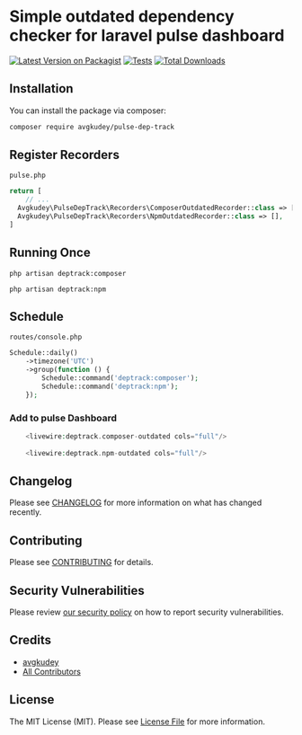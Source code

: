 # Simple outdated dependency checker for laravel pulse dashboard

[![Latest Version on Packagist](https://img.shields.io/packagist/v/avgkudey/pulse-dep-track.svg?style=flat-square)](https://packagist.org/packages/avgkudey/pulse-dep-track)
[![Tests](https://img.shields.io/github/actions/workflow/status/avgkudey/pulse-dep-track/run-tests.yml?branch=main&label=tests&style=flat-square)](https://github.com/avgkudey/pulse-dep-track/actions/workflows/run-tests.yml)
[![Total Downloads](https://img.shields.io/packagist/dt/avgkudey/pulse-dep-track.svg?style=flat-square)](https://packagist.org/packages/avgkudey/pulse-dep-track)

## Installation

You can install the package via composer:

```bash
composer require avgkudey/pulse-dep-track
```

## Register Recorders
`pulse.php`
```php
return [
    // ...
  Avgkudey\PulseDepTrack\Recorders\ComposerOutdatedRecorder::class => [],
  Avgkudey\PulseDepTrack\Recorders\NpmOutdatedRecorder::class => [],
]
```

## Running Once

```shell
php artisan deptrack:composer
```
```shell
php artisan deptrack:npm
```

## Schedule

`routes/console.php`

```php
Schedule::daily()
    ->timezone('UTC')
    ->group(function () {
        Schedule::command('deptrack:composer');
        Schedule::command('deptrack:npm');
    });

```

### Add to pulse Dashboard

```php
    <livewire:deptrack.composer-outdated cols="full"/>
    
    <livewire:deptrack.npm-outdated cols="full"/>

```
## Changelog

Please see [CHANGELOG](CHANGELOG.md) for more information on what has changed recently.

## Contributing

Please see [CONTRIBUTING](https://github.com/spatie/.github/blob/main/CONTRIBUTING.md) for details.

## Security Vulnerabilities

Please review [our security policy](../../security/policy) on how to report security vulnerabilities.

## Credits

- [avgkudey](https://github.com/avgkudey)
- [All Contributors](../../contributors)

## License

The MIT License (MIT). Please see [License File](LICENSE.md) for more information.
